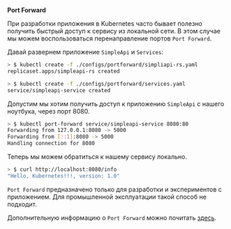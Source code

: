 **Port Forward**

При разработки приложения в Kubernetes часто бывает полезно получить быстрый доступ к сервису из локальной сети. В этом случае мы можем воспользоваться перенаправление портов `Port Forward`. 

Давай развернем приложение `SimpleApi` и `Services`:

```bash
> $ kubectl create -f ./configs/portforward/simpliapi-rs.yaml
replicaset.apps/simpleapi-rs created

> $ kubectl create -f ./configs/portforward/services.yaml
service/simpleapi-service created
```

Допустим мы хотим получить доступ к приложению `SimpleApi` с нашего ноутбука, через порт 8080.

```bash
> $ kubectl port-forward service/simpleapi-service 8080:80
Forwarding from 127.0.0.1:8080 -> 5000
Forwarding from [::1]:8080 -> 5000
Handling connection for 8080
```

Теперь мы можем обратиться к нашему сервису локально.

```bash
> $ curl http://localhost:8080/info
"Hello, Kubernetes!!!, version: 1.0"
```

`Port Forward` предназначено только для разработки и экспериментов с приложением. Для промышленной эксплуатации такой способ не подходит.

Дополнительную информацию о `Port Forward` можно почитать [здесь](https://kubernetes.io/docs/tasks/access-application-cluster/port-forward-access-application-cluster/).
